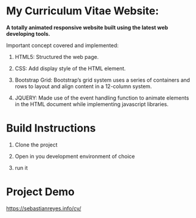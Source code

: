 

<h1>  My Curriculum Vitae Website: </h1> 
 
**A totally animated responsive website built using the latest web developing tools.**
 
Important concept covered and implemented:

1. HTML5: Structured the web page. 

2. CSS: Add display style of the HTML element.


3. Bootstrap Grid: Bootstrap’s grid system uses a series of containers and rows to layout and align content in a 12-column system.

4. JQUERY: Made use of the event handling function to animate elements in the HTML document while implementing javascript libraries.  

<h1>Build Instructions</h1>

1. Clone the project

2. Open in you development environment of choice

3. run it

<h1>Project Demo</h1>

https://sebastianreyes.info/cv/


